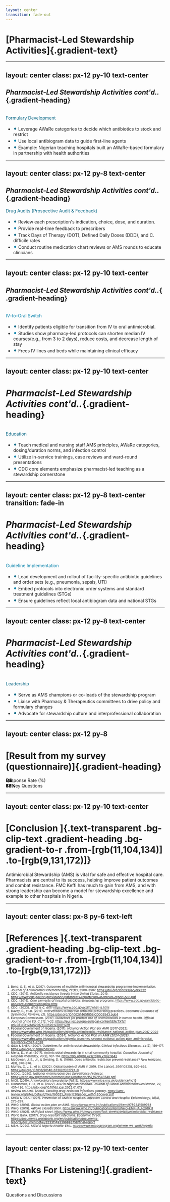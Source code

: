 ```yaml
---
layout: center
transition: fade-out
---
```


# [Pharmacist-Led Stewardship Activities]{.gradient-text}

<style>
    .gradient-text {
      background: linear-gradient(-45deg, rgb(11, 104, 134), rgb(9, 131, 172));
      -webkit-background-clip: text;
      -moz-background-clip: text;
      -webkit-text-fill-color: transparent;
      -moz-text-fill-color: transparent;
      font-size: 1.5em; 
      line-height:1.2;
      font-weight: 900;
      text-align: center;
    }
   .gradient-heading {
  background: linear-gradient(-45deg, rgb(11, 104, 134), rgb(9, 131, 172));
  -webkit-background-clip: text;
  background-clip: text;
  color: transparent;
  font-weight: bold;
  display: inline-block;
  font-size: 1.2rem;
  font-weight: 500;
  margin-bottom: 1.2rem;
}
</style>

---
layout: center
class: px-12 py-10 text-center
---

<CircleShape position="top:20%; left:-5%; size:80px; color:rgba(3, 80, 105, 0.55)" />
<PillShape position="bottom:-5%; right:-10%; width:10%; height:20px; color:rgba(33,150,243,0.08)" />

## *Pharmacist-Led Stewardship Activities cont'd..*{.gradient-heading}

<br>

<div class="mt-4 text-2xl text-left mx-auto max-w-4xl bg-white p-6 rounded-xl shadow-lg border-t-4" style="border-color: rgb(11, 104, 134)">
<div class="text-4xl font-bold mt-4 mb-6" style="color: rgb(11, 104, 134)">Formulary Development</div>
<ul class="space-y-4">
<li class="flex items-start">
  <span class="font-bold mr-3" style="color: rgb(11, 104, 134)">•</span>
  Leverage AWaRe categories to decide which antibiotics to stock and restrict
</li>

<li class="flex items-start">
  <span class="font-bold mr-3" style="color: rgb(9, 131, 172)">•</span>
  Use local antibiogram data to guide first-line agents
</li>

<li class="flex items-start">
  <span class="font-bold mr-3" style="color: rgb(11, 104, 134)">•</span>
 Example: Nigerian teaching hospitals built an AWaRe-based formulary in partnership with health authorities
</li>
</ul>

</div>

<style>
  li span:first-child {
    font-size: 1.5em;
    line-height: 1;
  }
  .max-w-4xl {
    max-width: 56rem;
  }
</style>

---
layout: center
class: px-12 py-8 text-center
---

<CircleShape position="top:20%; left:-5%; size:80px; color:rgba(3, 80, 105, 0.55)" />
<PillShape position="bottom:-5%; right:-10%; width:10%; height:20px; color:rgba(33,150,243,0.08)" />

## *Pharmacist-Led Stewardship Activities cont'd..*{.gradient-heading}

<div class="mt-2 text-xl text-left mx-auto max-w-3xl bg-white p-6 rounded-xl shadow-lg border-t-4" style="border-color: rgb(11, 104, 134)">
<div class="text-3xl font-bold mt-2 mb-4" style="color: rgb(11, 104, 134)">Drug Audits (Prospective Audit & Feedback)</div>
<ul class="space-y-3 py-2">
<li class="flex items-start">
  <span class="font-bold mr-3" style="color: rgb(11, 104, 134)">•</span>
  Review each prescription's indication, choice, dose, and duration.
</li>

<li class="flex items-start">
  <span class="font-bold mr-3" style="color: rgb(9, 131, 172)">•</span>
  Provide real-time feedback to prescribers
  </li>

<li class="flex items-start">
  <span class="font-bold mr-3" style="color: rgb(11, 104, 134)">•</span>
 Track Days of Therapy (DOT), Defined Daily Doses (DDD), and C. difficile rates
</li>

<li class="flex items-start">
  <span class="font-bold mr-3" style="color: rgb(9, 131, 172)">•</span>
  Conduct routine medication chart reviews or AMS rounds to educate clinicians
</li>
</ul>

</div>


<style>
  li span:first-child {
    font-size: 1.5em;
    line-height: 1;
  }
  .max-w-4xl {
    max-width: 56rem;
  }
  .tracking-tight {
    letter-spacing: -0.025em;
  }
</style>

---
layout: center
class: px-12 py-10 text-center
---

<CircleShape position="top:20%; left:-5%; size:80px; color:rgba(3, 80, 105, 0.55)" />
<PillShape position="bottom:-5%; right:-10%; width:10%; height:20px; color:rgba(33,150,243,0.08)" />

## *Pharmacist-Led Stewardship Activities cont'd..*{ .gradient-heading}

<br>

<div class="mt-2 text-2xl text-left mx-auto max-w-4xl bg-white p-6 rounded-xl shadow-lg border-t-4" style="border-color: rgb(11, 104, 134)">
<div class="text-3xl font-bold mt-4 mb-6" style="color: rgb(9, 131, 172)">IV-to-Oral Switch</div>
<ul class="space-y-3">
<li class="flex items-start">
  <span class="font-bold mr-3" style="color: rgb(11, 104, 134)">•</span>
 Identify patients eligible for transition from IV to oral antimicrobial.
</li>

<li class="flex items-start">
  <span class="font-bold mr-3" style="color: rgb(9, 131, 172)">•</span>
 Studies show pharmacy-led protocols can shorten median IV courses(e.g., from 3 to 2 days), reduce costs, and decrease length of stay
</li>

<li class="flex items-start">
  <span class="font-bold mr-3" style="color: rgb(11, 104, 134)">•</span>
  Frees IV lines and beds while maintaining clinical efficacy
</li>
</ul>

</div>

<style>
  li span:first-child {
    font-size: 1.5em;
    line-height: 1;
  }
  .max-w-4xl {
    max-width: 56rem;
  }
</style>

---
layout: center
class: px-12 py-10 text-center
---

<CircleShape position="top:20%; left:-5%; size:80px; color:rgba(3, 80, 105, 0.55)" />
<PillShape position="bottom:-5%; right:-10%; width:10%; height:20px; color:rgba(33,150,243,0.08)" />

# *Pharmacist-Led Stewardship Activities cont'd..*{.gradient-heading}

<br>

<div class="mt-1 text-2xl text-left mx-auto max-w-4xl bg-white p-6 rounded-xl shadow-lg border-t-4" style="border-color: rgb(11, 104, 134)">
<div class="text-4xl font-bold mt-4 mb-6" style="color: rgb(11, 104, 134)">Education</div>
<ul class="space-y-3">
<li class="flex items-start">
  <span class="font-bold mr-3" style="color: rgb(11, 104, 134)">•</span>
  Teach medical and nursing staff AMS principles, AWaRe categories, dosing/duration norms, and infection control
</li>

<li class="flex items-start">
  <span class="font-bold mr-3" style="color: rgb(9, 131, 172)">•</span>
  Utilize in-service trainings, case reviews and ward-round presentations
</li>

<li class="flex items-start">
  <span class="font-bold mr-3" style="color: rgb(11, 104, 134)">•</span>
  CDC core elements emphasize pharmacist-led teaching as a stewardship cornerstone
</li>
</ul>

</div>

<style>
  li span:first-child {
    font-size: 1.5em;
    line-height: 1;
  }
  .max-w-4xl {
    max-width: 56rem;
  }

</style>

---
layout: center
class: px-12 py-8 text-center
transition: fade-in
---


<CircleShape position="top:20%; left:-5%; size:80px; color:rgba(3, 80, 105, 0.55)" />
<PillShape position="bottom:-5%; right:-10%; width:10%; height:20px; color:rgba(33,150,243,0.08)" />

# *Pharmacist-Led Stewardship Activities cont'd..*{.gradient-heading}

<br>
<div class="mt-2 text-2xl text-left mx-auto max-w-4xl bg-white py-2 p-5 rounded-xl shadow-lg border-t-4" style="border-color: rgb(11, 104, 134)">
<div class="text-3xl font-bold mt-1 mb-2" style="color: rgb(9, 131, 172)">Guideline Implementation</div>
<ul class="space-y-3 py-2">
<li class="flex items-start">
  <span class="font-bold mr-3" style="color: rgb(11, 104, 134)">•</span>
  Lead development and rollout of facility-specific antibiotic guidelines and order sets (e.g., pneumonia, sepsis, UTI)
</li>

<li class="flex items-start">
  <span class="font-bold mr-3" style="color: rgb(9, 131, 172)">•</span>
  Embed protocols into electronic order systems and standard treatment guidelines (STGs)
</li>

<li class="flex items-start">
  <span class="font-bold mr-3" style="color: rgb(11, 104, 134)">•</span>
  Ensure guidelines reflect local antibiogram data and national STGs
</li>
</ul>

</div>

<style>
  li span:first-child {
    font-size: 1.5em;
    line-height: 1;
  }
  .max-w-4xl {
    max-width: 56rem;
  }
</style>

---
layout: center
class: px-12 py-8 text-center
---

<CircleShape position="top:20%; left:-5%; size:80px; color:rgba(3, 80, 105, 0.55)" />
<PillShape position="bottom:-5%; right:-10%; width:10%; height:20px; color:rgba(33,150,243,0.08)" />

# *Pharmacist-Led Stewardship Activities cont'd..*{.gradient-heading}

<br>
<div class="mt-2 text-2xl text-left mx-auto max-w-4xl bg-white p-6 rounded-xl shadow-lg border-t-4" style="border-color: rgb(11, 104, 134)">
<div class="text-4xl font-bold mt-2 mb-4" style="color: rgb(11, 104, 134)">Leadership</div>
<ul class="space-y-3 py-2">
<li class="flex items-start">
  <span class="font-bold mr-3" style="color: rgb(11, 104, 134)">•</span>
  Serve as AMS champions or co-leads of the stewardship program
</li>

<li class="flex items-start">
  <span class="font-bold mr-3" style="color: rgb(9, 131, 172)">•</span>
  Liaise with Pharmacy & Therapeutics committees to drive policy and formulary changes
</li>

<li class="flex items-start">
  <span class="font-bold mr-3" style="color: rgb(11, 104, 134)">•</span>
  Advocate for stewardship culture and interprofessional collaboration
</li>
</ul>

</div>

<style>
  li span:first-child {
    font-size: 1.5em;
    line-height: 1;
  }
  .max-w-4xl {
    max-width: 56rem;
  }
</style>

---
layout: center
class: px-12 py-8
---

<CircleShape position="top:20%; left:-5%; size:80px; color:rgba(3, 80, 105, 0.55)" />
<PillShape position="bottom:-5%; right:-10%; width:10%; height:20px; color:rgba(33,150,243,0.08)" />

# [Result from my survey (questionnaire)]{.gradient-heading}

<div class="h-[40vh] w-full mt-6 flex items-end gap-8 justify-center border-b-2 border-l-2 border-gray-300">

<!-- Question 1 -->
<div class="flex flex-col items-center h-full">
  <div class="w-20 bg-gradient-to-b from-blue-500 to-blue-300 rounded-t-md relative" 
       style="height: 0%"
       v-motion:visible-once="{ 
         enter: { 
           height: '40%', 
           transition: { 
             duration: 800 
           } 
         } 
       }">
    <div class="absolute -bottom-8 left-0 right-0 text-center font-medium">Q1</div>
    <div class="absolute -top-8 left-0 right-0 text-center">72%</div>
  </div>
</div>

<!-- Question 2 -->
<div class="flex flex-col items-center h-full">
  <div class="w-20 bg-gradient-to-b from-green-500 to-green-300 rounded-t-md relative"
       style="height: 0%"
       v-motion:visible-once="{ 
         enter: { 
           height: '65%', 
           transition: { 
             duration: 800,
             delay: 200
           } 
         } 
       }">
    <div class="absolute -bottom-8 left-0 right-0 text-center font-medium">Q2</div>
    <div class="absolute -top-8 left-0 right-0 text-center">58%</div>
  </div>
</div>

<!-- Question 3 -->
<div class="flex flex-col items-center h-full">
  <div class="w-20 bg-gradient-to-b from-purple-500 to-purple-300 rounded-t-md relative"
       style="height: 0%"
       v-motion:visible-once="{ 
         enter: { 
           height: '30%', 
           transition: { 
             duration: 800,
             delay: 400
           } 
         } 
       }">
    <div class="absolute -bottom-8 left-0 right-0 text-center font-medium">Q3</div>
    <div class="absolute -top-8 left-0 right-0 text-center">85%</div>
  </div>
</div>

<!-- Question 4 -->
<div class="flex flex-col items-center h-full">
  <div class="w-20 bg-gradient-to-b from-yellow-500 to-yellow-300 rounded-t-md relative"
       style="height: 0%"
       v-motion:visible-once="{ 
         enter: { 
           height: '55%', 
           transition: { 
             duration: 800,
             delay: 600
           } 
         } 
       }">
    <div class="absolute -bottom-8 left-0 right-0 text-center font-medium">Q4</div>
    <div class="absolute -top-8 left-0 right-0 text-center">63%</div>
  </div>
</div>

<!-- Question 5 -->
<div class="flex flex-col items-center h-full">
  <div class="w-20 bg-gradient-to-b from-red-500 to-red-300 rounded-t-md relative"
       style="height: 0%"
       v-motion:visible-once="{ 
         enter: { 
           height: '75%', 
           transition: { 
             duration: 800,
             delay: 800
           } 
         } 
       }">
    <div class="absolute -bottom-8 left-0 right-0 text-center font-medium">Q5</div>
    <div class="absolute -top-8 left-0 right-0 text-center">47%</div>
  </div>
</div>

</div>

<!-- Y-axis label -->
<div class="absolute left-4 bottom-[20vh] rotate-90 origin-left text-sm font-medium">Response Rate (%)</div>

<!-- X-axis label -->
<div class="text-center mt-2 text-sm font-medium">Survey Questions</div>

---
layout: center
class: px-12 py-10 text-center
---

<CircleShape position="top:20%; left:-5%; size:80px; color:rgba(3, 80, 105, 0.55)" />
<PillShape position="bottom:-5%; right:-10%; width:10%; height:20px; color:rgba(33,150,243,0.08)" />

# [Conclusion ]{.text-transparent .bg-clip-text .gradient-heading .bg-gradient-to-r .from-[rgb(11,104,134)] .to-[rgb(9,131,172)]}

<div class="mt-4 text-xl text-left mx-auto max-w-4xl bg-white p-4 rounded-xl shadow-lg border-t-4" style="border-color: rgb(11, 104, 134)">
Antimicrobial Stewardship (AMS) is vital for <span>safe and effective hospital care.</span> <span>Pharmacists</span> are central to its success, helping improve patient outcomes and combat <span>resistance.</span> FMC Keffi has much to gain from AMS, and with strong leadership can become a model for stewardship excellence and example to other hospitals in Nigeria.

</div>

<style>
  li span:first-child {
    font-size: 1.5em;
    line-height: 1;
  }
  .max-w-4xl {
    max-width: 56rem;
  }
</style>

---
layout: center
class: px-8 py-6 text-left
---

<CircleShape position="top:20%; left:-5%; size:80px; color:rgba(3, 80, 105, 0.55)" />
<PillShape position="bottom:-5%; right:-10%; width:10%; height:20px; color:rgba(33,150,243,0.08)" />

# [References ]{.text-transparent .gradient-heading .bg-clip-text .bg-gradient-to-r .from-[rgb(11,104,134)] .to-[rgb(9,131,172)]}

<div class="text-[0.6rem] leading-tight space-y-1 mt-2 max-h-[68vh] overflow-y-auto pr-2 bg-gray-50 p-2 rounded">

1. Bond, S. E., et al. (2017). Outcomes of multisite antimicrobial stewardship programme implementation. *Journal of Antimicrobial Chemotherapy, 72*(12), 3500–3507. https://doi.org/10.1093/jac/dkx322  
2. CDC. (2019). *Antibiotic resistance threats in the United States, 2019*. https://www.cdc.gov/drugresistance/pdf/threats-report/2019-ar-threats-report-508.pdf  
3. CDC. (2019). *Core elements of hospital antibiotic stewardship programs*. https://www.cdc.gov/antibiotic-use/core-elements/hospital.html  
4. CDC. (2023). *What is C. diff?* https://www.cdc.gov/cdiff/what-is.html  
5. Davey, P., et al. (2017). Interventions to improve antibiotic prescribing practices. *Cochrane Database of Systematic Reviews, (2)*. https://doi.org/10.1002/14651858.CD003543.pub4  
6. European Commission. (2017). *Guidelines for prudent use of antimicrobials in human health. Official Journal of the EU, C 212*, 1–22. https://eur-lex.europa.eu/legal-content/EN/TXT/?uri=CELEX%3A52017XC0620%2801%29  
7. Federal Government of Nigeria. (2017). *National Action Plan for AMR (2017-2022)*. https://www.afro.who.int/publications/nigeria-antimicrobial-resistance-national-action-plan-2017-2022  
8. Federal Government of Nigeria. (2024). *National Action Plan on AMR (2024-2028)*. https://www.afro.who.int/publications/nigeria-launches-second-national-action-plan-antimicrobial-resistance-2024-2028  
9. IDSA & SHEA. (2007). Guidelines for antimicrobial stewardship. *Clinical Infectious Diseases, 44*(2), 159–177. https://doi.org/10.1086/510393  
10. Mertz, D., et al. (2017). Antimicrobial stewardship in small community hospital. *Canadian Journal of Hospital Pharmacy, 70*(2), 107–114. https://doi.org/10.4212/cjhp.v70i2.1642  
11. McGowan, J. E., Jr., & Gerding, D. N. (1996). Does antibiotic restriction prevent resistance? *New Horizons, 4*(3), 370–376.  
12. Murray, C. J. L., et al. (2022). Global burden of AMR in 2019. *The Lancet, 399*(10325), 629–655. https://doi.org/10.1016/S0140-6736(21)02724-0  
13. NCDC. (2020). *National Antimicrobial Use Surveillance Protocol*. https://ncdc.gov.ng/themes/common/docs/protocols/157_1571543740.pdf  
14. NICE. (2019). *Antimicrobial stewardship (NG15)*. https://www.nice.org.uk/guidance/ng15  
15. Olorunmola, F. O., et al. (2022). ASP in Nigerian hospitals. *Journal of Global Antimicrobial Resistance, 29*, 431–436. https://doi.org/10.1016/j.jgar.2022.01.015  
16. Review on AMR. (2016). *Tackling drug-resistant infections globally*. https://amr-review.org/sites/default/files/160525_Final%20paper_with%20cover.pdf  
17. SHEA & IDSA. (1997). Prevention of AMR in hospitals. *Infection Control and Hospital Epidemiology, 18*(4), 275–291.  
18. WHO. (2016). *Global action plan on AMR*. https://www.who.int/publications/i/item/9789241509763  
19. WHO. (2019). *AWaRe classification*. https://www.who.int/publications/i/item/WHO-EMP-IAU-2019.11  
20. WHO. (2021). *AMR fact sheet*. https://www.who.int/news-room/fact-sheets/detail/antimicrobial-resistance  
21. World Bank. (2017). *Drug-resistant infections: Economic threat*. https://documents.worldbank.org/en/publication/documents-reports/documentdetail/323311493396993758/final-report  
22. MSH. (2020). *MTaPS Nigeria AWaRe-EML*. https://www.mtapsprogram.org/where-we-work/nigeria  

</div>

<style>
  .max-h-[68vh] { max-height: 68vh; }
  .overflow-y-auto { overflow-y: auto; }
  ::-webkit-scrollbar { width: 6px; }
  ::-webkit-scrollbar-thumb { 
    background: linear-gradient(rgb(11,104,134), rgb(9,131,172));
    border-radius: 3px; 
  }
  .text-\[0\.6rem\] { font-size: 0.6rem; }
</style>

---
layout: center
class: px-12 py-10 text-center
---

<style>
    .gradient-text {
      background: linear-gradient(-45deg, rgb(11, 104, 134), rgb(9, 131, 172));
      -webkit-background-clip: text;
      -moz-background-clip: text;
      -webkit-text-fill-color: transparent;
      -moz-text-fill-color: transparent;
      font-size: 2em; 
      line-height:1.2;
      font-weight: 900;
      
    }
</style>

# [Thanks For Listening!]{.gradient-text}

Questions and Discussions
